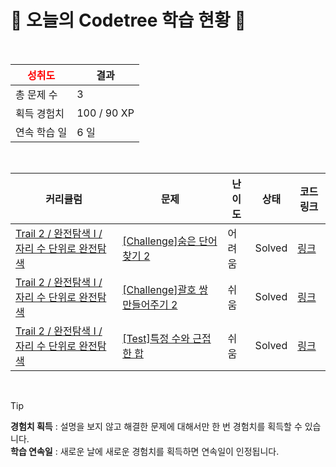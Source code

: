 # 🌲 오늘의 Codetree 학습 현황 🌲

<br />

| <span style="color:red;display:block;text-align:center;"> **성취도**</span> | 결과 |
|---|---|
| 총 문제 수 | 3 |
| 획득 경험치 | 100 / 90 XP |
| 연속 학습 일 | 6 일 |

<br />

|커리큘럼|문제|난이도|상태|코드 링크|
|---|---|---|---|---|
|[Trail 2 / 완전탐색 I / 자리 수 단위로 완전탐색](https://www.codetree.ai/trail-info/novice-mid/)|[[Challenge]숨은 단어 찾기 2](https://www.codetree.ai/trails/complete/curated-cards/challenge-find-hidden-words-2/)|어려움|Solved|[링크](https://github.com/JaeHongChoe/codetree-TILs/blob/main/250513/%EC%88%A8%EC%9D%80%20%EB%8B%A8%EC%96%B4%20%EC%B0%BE%EA%B8%B0%202/find-hidden-words-2.py)|
|[Trail 2 / 완전탐색 I / 자리 수 단위로 완전탐색](https://www.codetree.ai/trail-info/novice-mid/)|[[Challenge]괄호 쌍 만들어주기 2](https://www.codetree.ai/trails/complete/curated-cards/challenge-pair-parentheses-2/)|쉬움|Solved|[링크](https://github.com/JaeHongChoe/codetree-TILs/blob/main/250513/%EA%B4%84%ED%98%B8%20%EC%8C%8D%20%EB%A7%8C%EB%93%A4%EC%96%B4%EC%A3%BC%EA%B8%B0%202/pair-parentheses-2.py)|
|[Trail 2 / 완전탐색 I / 자리 수 단위로 완전탐색](https://www.codetree.ai/trail-info/novice-mid/)|[[Test]특정 수와 근접한 합](https://www.codetree.ai/trails/complete/curated-cards/test-sum-close-to-particular-number/)|쉬움|Solved|[링크](https://github.com/JaeHongChoe/codetree-TILs/blob/main/250513/%ED%8A%B9%EC%A0%95%20%EC%88%98%EC%99%80%20%EA%B7%BC%EC%A0%91%ED%95%9C%20%ED%95%A9/sum-close-to-particular-number.py)|


<br />

> [!TIP]
> **경험치 획득** : 설명을 보지 않고 해결한 문제에 대해서만 한 번 경험치를 획득할 수 있습니다.  
> **학습 연속일** : 새로운 날에 새로운 경험치를 획득하면 연속일이 인정됩니다.

